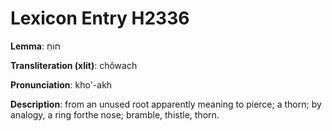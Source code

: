 # Lexicon Entry H2336

**Lemma**: חוֹחַ

**Transliteration (xlit)**: chôwach

**Pronunciation**: kho'-akh

**Description**:
from an unused root apparently meaning to pierce; a thorn; by analogy, a ring forthe nose; bramble, thistle, thorn.
